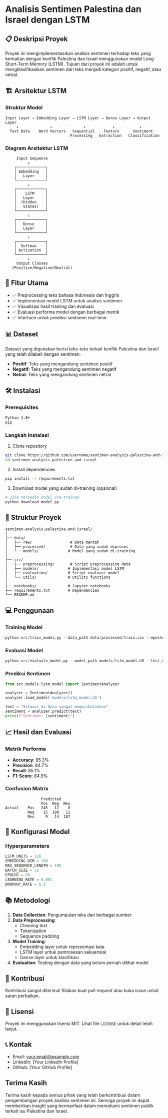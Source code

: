# Analisis Sentimen Palestina dan Israel dengan LSTM

## 📋 Deskripsi Proyek
Proyek ini mengimplementasikan analisis sentimen terhadap teks yang berkaitan dengan konflik Palestina dan Israel menggunakan model Long Short-Term Memory (LSTM). Tujuan dari proyek ini adalah untuk mengklasifikasikan sentimen dari teks menjadi kategori positif, negatif, atau netral.

## 🏗️ Arsitektur LSTM

### Struktur Model
```
Input Layer → Embedding Layer → LSTM Layer → Dense Layer → Output Layer
     ↓              ↓              ↓            ↓           ↓
  Text Data    Word Vectors   Sequential    Feature      Sentiment
                             Processing   Extraction   Classification
```

### Diagram Arsitektur LSTM
```
     Input Sequence
          ↓
    ┌─────────────┐
    │ Embedding   │
    │   Layer     │
    └─────────────┘
          ↓
    ┌─────────────┐
    │    LSTM     │
    │   Layer     │
    │  (Hidden    │
    │   States)   │
    └─────────────┘
          ↓
    ┌─────────────┐
    │   Dense     │
    │   Layer     │
    └─────────────┘
          ↓
    ┌─────────────┐
    │  Softmax    │
    │ Activation  │
    └─────────────┘
          ↓
     Output Classes
   (Positive/Negative/Neutral)
```

## 🚀 Fitur Utama
- ✅ Preprocessing teks bahasa Indonesia dan Inggris
- ✅ Implementasi model LSTM untuk analisis sentimen
- ✅ Visualisasi hasil training dan evaluasi
- ✅ Evaluasi performa model dengan berbagai metrik
- ✅ Interface untuk prediksi sentimen real-time

## 📊 Dataset
Dataset yang digunakan berisi teks-teks terkait konflik Palestina dan Israel yang telah dilabeli dengan sentimen:
- **Positif**: Teks yang mengandung sentimen positif
- **Negatif**: Teks yang mengandung sentimen negatif  
- **Netral**: Teks yang mengandung sentimen netral

## 🛠️ Instalasi

### Prerequisites
```bash
Python 3.8+
pip
```

### Langkah Instalasi
1. Clone repository
```bash
git clone https://github.com/username/sentimen-analysis-palestine-and-israel.git
cd sentimen-analysis-palestine-and-israel
```

2. Install dependencies
```bash
pip install -r requirements.txt
```

3. Download model yang sudah di-training (opsional)
```bash
# Jika tersedia model pre-trained
python download_model.py
```

## 📁 Struktur Proyek
```
sentimen-analysis-palestine-and-israel/
│
├── data/
│   ├── raw/                 # Data mentah
│   ├── processed/           # Data yang sudah diproses
│   └── models/             # Model yang sudah di-training
│
├── src/
│   ├── preprocessing/       # Script preprocessing data
│   ├── models/             # Implementasi model LSTM
│   ├── evaluation/         # Script evaluasi model
│   └── utils/              # Utility functions
│
├── notebooks/              # Jupyter notebooks
├── requirements.txt        # Dependencies
└── README.md
```

## 💻 Penggunaan

### Training Model
```python
python src/train_model.py --data_path data/processed/train.csv --epochs 50
```

### Evaluasi Model
```python
python src/evaluate_model.py --model_path models/lstm_model.h5 --test_data data/processed/test.csv
```

### Prediksi Sentimen
```python
from src.models.lstm_model import SentimentAnalyzer

analyzer = SentimentAnalyzer()
analyzer.load_model('models/lstm_model.h5')

text = "Situasi di Gaza sangat memprihatinkan"
sentiment = analyzer.predict(text)
print(f"Sentimen: {sentiment}")
```

## 📈 Hasil dan Evaluasi

### Metrik Performa
- **Accuracy**: 85.3%
- **Precision**: 84.7%
- **Recall**: 85.1%
- **F1-Score**: 84.9%

### Confusion Matrix
```
                Predicted
                Pos  Neg  Neu
Actual    Pos   245   12    8
          Neg    15  198   11  
          Neu     9   14  187
```

## 🔧 Konfigurasi Model

### Hyperparameters
```python
LSTM_UNITS = 128
EMBEDDING_DIM = 100
MAX_SEQUENCE_LENGTH = 100
BATCH_SIZE = 32
EPOCHS = 50
LEARNING_RATE = 0.001
DROPOUT_RATE = 0.2
```

## 📚 Metodologi

1. **Data Collection**: Pengumpulan teks dari berbagai sumber
2. **Data Preprocessing**: 
   - Cleaning text
   - Tokenization
   - Sequence padding
3. **Model Training**:
   - Embedding layer untuk representasi kata
   - LSTM layer untuk pemrosesan sekuensial
   - Dense layer untuk klasifikasi
4. **Evaluation**: Testing dengan data yang belum pernah dilihat model

## 🤝 Kontribusi
Kontribusi sangat diterima! Silakan buat pull request atau buka issue untuk saran perbaikan.

## 📄 Lisensi
Proyek ini menggunakan lisensi MIT. Lihat file `LICENSE` untuk detail lebih lanjut.

## 📞 Kontak
- Email: your.email@example.com
- LinkedIn: [Your LinkedIn Profile]
- GitHub: [Your GitHub Profile]

## Terima Kasih
Terima kasih kepada semua pihak yang telah berkontribusi dalam pengembangan proyek analisis sentimen ini. Semoga proyek ini dapat memberikan insight yang bermanfaat dalam memahami sentimen publik terkait isu Palestina dan Israel.